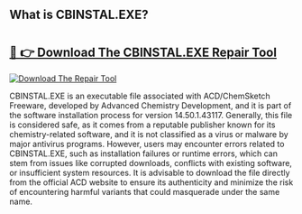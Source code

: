 ## What is CBINSTAL.EXE? 

# <h2><a href="https://exedetect.com/download.php?CBINSTAL.EXE">🔗 👉 Download The CBINSTAL.EXE Repair Tool</a></h2>

[![Download The Repair Tool](https://exedetect.com/download-button.jpg)](https://exedetect.com/download.php?CBINSTAL.EXE)

CBINSTAL.EXE is an executable file associated with ACD/ChemSketch Freeware, developed by Advanced Chemistry Development, and it is part of the software installation process for version 14.50.1.43117. Generally, this file is considered safe, as it comes from a reputable publisher known for its chemistry-related software, and it is not classified as a virus or malware by major antivirus programs. However, users may encounter errors related to CBINSTAL.EXE, such as installation failures or runtime errors, which can stem from issues like corrupted downloads, conflicts with existing software, or insufficient system resources. It is advisable to download the file directly from the official ACD website to ensure its authenticity and minimize the risk of encountering harmful variants that could masquerade under the same name.